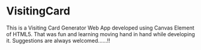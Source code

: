 # VisitingCard

This is a Visiting Card Generator Web App developed using Canvas Element of HTML5. 
That was fun and learning moving hand in hand while developing it.
Suggestions are always welcomed......!!
